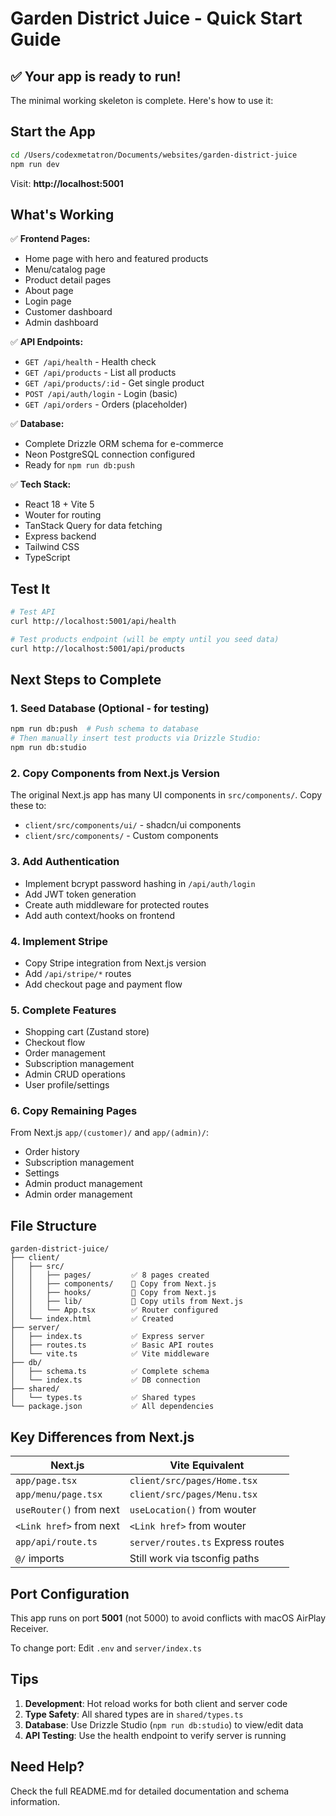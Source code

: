 # Garden District Juice - Quick Start Guide

## ✅ Your app is ready to run!

The minimal working skeleton is complete. Here's how to use it:

## Start the App

```bash
cd /Users/codexmetatron/Documents/websites/garden-district-juice
npm run dev
```

Visit: **http://localhost:5001**

## What's Working

✅ **Frontend Pages:**
- Home page with hero and featured products
- Menu/catalog page
- Product detail pages
- About page
- Login page
- Customer dashboard
- Admin dashboard

✅ **API Endpoints:**
- `GET /api/health` - Health check
- `GET /api/products` - List all products
- `GET /api/products/:id` - Get single product
- `POST /api/auth/login` - Login (basic)
- `GET /api/orders` - Orders (placeholder)

✅ **Database:**
- Complete Drizzle ORM schema for e-commerce
- Neon PostgreSQL connection configured
- Ready for `npm run db:push`

✅ **Tech Stack:**
- React 18 + Vite 5
- Wouter for routing
- TanStack Query for data fetching
- Express backend
- Tailwind CSS
- TypeScript

## Test It

```bash
# Test API
curl http://localhost:5001/api/health

# Test products endpoint (will be empty until you seed data)
curl http://localhost:5001/api/products
```

## Next Steps to Complete

### 1. Seed Database (Optional - for testing)
```bash
npm run db:push  # Push schema to database
# Then manually insert test products via Drizzle Studio:
npm run db:studio
```

### 2. Copy Components from Next.js Version
The original Next.js app has many UI components in `src/components/`. Copy these to:
- `client/src/components/ui/` - shadcn/ui components
- `client/src/components/` - Custom components

### 3. Add Authentication
- Implement bcrypt password hashing in `/api/auth/login`
- Add JWT token generation
- Create auth middleware for protected routes
- Add auth context/hooks on frontend

### 4. Implement Stripe
- Copy Stripe integration from Next.js version
- Add `/api/stripe/*` routes
- Add checkout page and payment flow

### 5. Complete Features
- Shopping cart (Zustand store)
- Checkout flow
- Order management
- Subscription management
- Admin CRUD operations
- User profile/settings

### 6. Copy Remaining Pages
From Next.js `app/(customer)/` and `app/(admin)/`:
- Order history
- Subscription management
- Settings
- Admin product management
- Admin order management

## File Structure

```
garden-district-juice/
├── client/
│   ├── src/
│   │   ├── pages/         ✅ 8 pages created
│   │   ├── components/    📝 Copy from Next.js
│   │   ├── hooks/         📝 Copy from Next.js
│   │   ├── lib/           📝 Copy utils from Next.js
│   │   └── App.tsx        ✅ Router configured
│   └── index.html         ✅ Created
├── server/
│   ├── index.ts           ✅ Express server
│   ├── routes.ts          ✅ Basic API routes
│   └── vite.ts            ✅ Vite middleware
├── db/
│   ├── schema.ts          ✅ Complete schema
│   └── index.ts           ✅ DB connection
├── shared/
│   └── types.ts           ✅ Shared types
└── package.json           ✅ All dependencies
```

## Key Differences from Next.js

| Next.js | Vite Equivalent |
|---------|----------------|
| `app/page.tsx` | `client/src/pages/Home.tsx` |
| `app/menu/page.tsx` | `client/src/pages/Menu.tsx` |
| `useRouter()` from next | `useLocation()` from wouter |
| `<Link href>` from next | `<Link href>` from wouter |
| `app/api/route.ts` | `server/routes.ts` Express routes |
| `@/` imports | Still work via tsconfig paths |

## Port Configuration

This app runs on port **5001** (not 5000) to avoid conflicts with macOS AirPlay Receiver.

To change port: Edit `.env` and `server/index.ts`

## Tips

1. **Development**: Hot reload works for both client and server code
2. **Type Safety**: All shared types are in `shared/types.ts`
3. **Database**: Use Drizzle Studio (`npm run db:studio`) to view/edit data
4. **API Testing**: Use the health endpoint to verify server is running

## Need Help?

Check the full README.md for detailed documentation and schema information.
